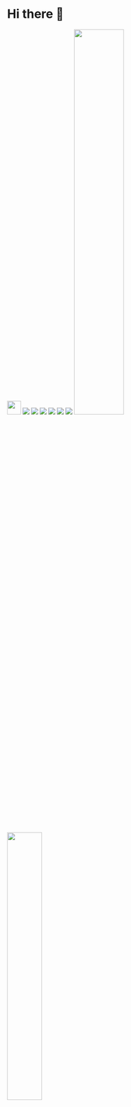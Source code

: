 # Hi there 👋
<div>
      <img height="32" width="32" src="https://cdn.simpleicons.org/linux" />      
      <img
        src="https://img.shields.io/badge/node.js-%23323330.svg?style=for-the-badge&logo=node.js&logoColor=%23ffffff"
      />
      <img
        src="https://img.shields.io/badge/typescript-%23007ACC.svg?style=for-the-badge&logo=typescript&logoColor=white"
      />
      <img
        src="https://img.shields.io/badge/javascript-%23F7DF1E.svg?style=for-the-badge&logo=javascript&logoColor=black"
      />
      <img
        src="https://img.shields.io/badge/react-%2361DAFB.svg?style=for-the-badge&logo=react&logoColor=black"
      />
      <img
        src="https://img.shields.io/badge/react_native-%2361DAFB.svg?style=for-the-badge&logo=react&logoColor=black"
      />
      <img
        src="https://img.shields.io/badge/mysql-%234479A1.svg?style=for-the-badge&logo=mysql&logoColor=white"
      />
          <img
        width="48%"
        style="max-width: 100%"
        src="https://github-readme-stats.vercel.app/api?username=elioteloi&show_icons=true&theme=tokyonight"
      />
      <img
        width="40%"
        style="max-width: 100%"
        src="https://github-readme-stats.vercel.app/api/top-langs/?username=anuraghazra&layout=compact&theme=tokyonight&exclude_repo=elioteloi,anuraghazra.github.io"
      />
    </div>
    
<!--
**elioteloi/elioteloi** is a ✨ _special_ ✨ repository because its `README.md` (this file) appears on your GitHub profile.

Here are some ideas to get you started:

- 🔭 I’m currently working on ...
- 🌱 I’m currently learning ...
- 👯 I’m looking to collaborate on ...
- 🤔 I’m looking for help with ...
- 💬 Ask me about ...
- 📫 How to reach me: ...
- 😄 Pronouns: ...
- ⚡ Fun fact: ...
-->
